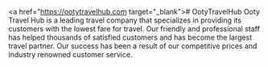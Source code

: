 <a href="https://ootytravelhub.com target="_blank"># OotyTravelHub</a>
Ooty Travel Hub is a leading travel company that specializes in providing its customers with the lowest fare for travel. Our friendly and professional staff has helped thousands of satisfied customers and has become the largest travel partner. Our success has been a result of our competitive prices and industry renowned customer service. 
